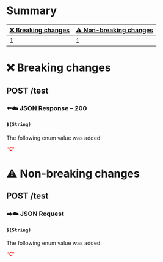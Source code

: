 # Summary

| [❌ Breaking changes](#breaking-changes) | [⚠️ Non-breaking changes](#non-breaking-changes) |
|-----------------------------------------|--------------------------------------------------|
| 1                                       | 1                                                |

# <span id="breaking-changes"></span>❌ Breaking changes

## **POST** /test

### ⬅️☁️ JSON Response – 200

#### `$(String)`

The following enum value was added:

``` json
"C"
```

# <span id="non-breaking-changes"></span>⚠️ Non-breaking changes

## **POST** /test

### ➡️☁️ JSON Request

#### `$(String)`

The following enum value was added:

``` json
"C"
```
